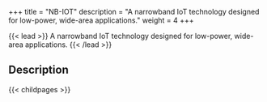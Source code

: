 +++
title = "NB-IOT"
description = "A narrowband IoT technology designed for low-power, wide-area applications."
weight = 4
+++


{{< lead >}}
A narrowband IoT technology designed for low-power, wide-area applications.
{{< /lead >}}

## Description

{{< childpages >}}